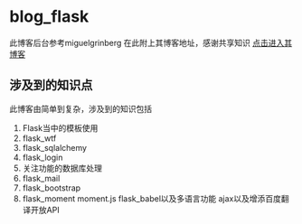 # blog_flask
此博客后台参考miguelgrinberg 在此附上其博客地址，感谢共享知识  [点击进入其博客](https://blog.miguelgrinberg.com/index)
## 涉及到的知识点
此博客由简单到复杂，涉及到的知识包括
1. Flask当中的模板使用
2. flask_wtf
3. flask_sqlalchemy
4. flask_login
5. 关注功能的数据库处理
6. flask_mail
7. flask_bootstrap
8. flask_moment
   moment.js
   flask_babel以及多语言功能
   ajax以及增添百度翻译开放API
   
